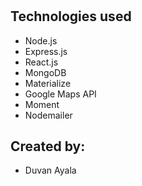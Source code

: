 # 

## Technologies used
- Node.js
- Express.js
- React.js
- MongoDB
- Materialize
- Google Maps API
- Moment
- Nodemailer

## Created by:
- Duvan Ayala